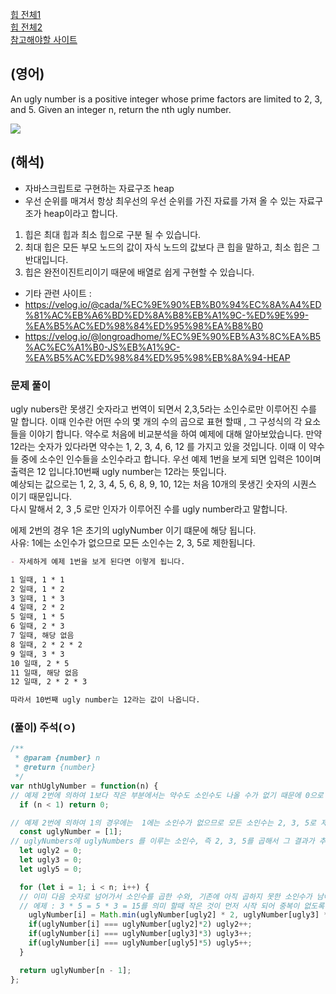<a href="https://leetcode.com/tag/heap/">힙 전체1</a>    
<a href="https://leetcode.com/tag/heap-priority-queue/">힙 전체2</a>   
<a href="https://leetcode.com/problems/ugly-number-ii/description/">참고해야할 사이트</a>      


## (영어)
An ugly number is a positive integer whose prime factors are limited to 2, 3, and 5.
Given an integer n, return the nth ugly number.


<a href='https://ifh.cc/v-70gv4p' target='_blank'><img src='https://ifh.cc/g/70gv4p.png' border='0'></a>


## (해석)
- 자바스크립트로 구현하는 자료구조 heap  
- 우선 순위를 매겨서 항상 최우선의 우선 순위를 가진 자료를 가져 올 수 있는 자료구조가 heap이라고 합니다.  
1. 힙은 최대 힙과 최소 힙으로 구분 될 수 있습니다.  
2. 최대 힙은 모든 부모 노드의 값이 자식 노드의 값보다 큰 힙을 말하고, 최소 힙은 그 반대입니다.  
3. 힙은 완전이진트리이기 때문에 배열로 쉽게 구현할 수 있습니다.  


- 기타 관련 사이트 :
- https://velog.io/@cada/%EC%9E%90%EB%B0%94%EC%8A%A4%ED%81%AC%EB%A6%BD%ED%8A%B8%EB%A1%9C-%ED%9E%99-%EA%B5%AC%ED%98%84%ED%95%98%EA%B8%B0
- https://velog.io/@longroadhome/%EC%9E%90%EB%A3%8C%EA%B5%AC%EC%A1%B0-JS%EB%A1%9C-%EA%B5%AC%ED%98%84%ED%95%98%EB%8A%94-HEAP


### 문제 풀이
ugly nubers란 못생긴 숫자라고 번역이 되면서 2,3,5라는 소인수로만 이루어진 수를 말 합니다.
이때 인수란 어떤 수의 몇 개의 수의 곱으로 표현 할때 , 그 구성식의 각 요소들을 이야기 합니다.
약수로 처음에 비교분석을 하여 예제에 대해 알아보았습니다.
만약 12라는 숫자가 있다라면 약수는 1, 2, 3, 4, 6, 12 를 가지고 있을 것입니다.
이때 이 약수들 중에 소수인 인수들을 소인수라고 합니다.
우선 예제 1번을 보게 되면 입력은 10이며 출력은 12 입니다.10번째 ugly number는 12라는 뜻입니다.  
예상되는 값으로는 1, 2, 3, 4, 5, 6, 8, 9, 10, 12는 처음 10개의 못생긴 숫자의 시퀀스 이기 때문입니다.  
다시 말해서 2, 3 ,5 로만 인자가 이루어진 수를 ugly number라고 말합니다.

에제 2번의 경우 1은 초기의 uglyNumber 이기 떄문에 해당 됩니다.  
사유: 1에는 소인수가 없으므로 모든 소인수는 2, 3, 5로 제한됩니다.

``` md
- 자세하게 예제 1번을 보게 된다면 이렇게 됩니다.

1 일때, 1 * 1   
2 일때, 1 * 2  
3 일때, 1 * 3  
4 일때, 2 * 2  
5 일때, 1 * 5  
6 일때, 2 * 3  
7 일때, 해당 없음  
8 일때, 2 * 2 * 2  
9 일때, 3 * 3  
10 일때, 2 * 5  
11 일때, 해당 없음  
12 일때, 2 * 2 * 3

따라서 10번째 ugly number는 12라는 값이 나옵니다.
```


### (풀이) 주석(ㅇ)
```js
/**
 * @param {number} n
 * @return {number}
 */
var nthUglyNumber = function(n) {
// 예제 2번에 의하여 1보다 작은 부분에서는 약수도 소인수도 나올 수가 없기 때문에 0으로 해결
  if (n < 1) return 0;

// 예제 2번에 의하여 1의 경우에는  1에는 소인수가 없으므로 모든 소인수는 2, 3, 5로 제한된다고 하니 포함할 것
  const uglyNumber = [1];
// uglyNumbers에 uglyNumbers 를 이루는 소인수, 즉 2, 3, 5를 곱해서 그 결과가 추가되었다면 다음 uglyNumbers에도 소인수인 2 , 3, 5를 곱할 것
  let ugly2 = 0;
  let ugly3 = 0;
  let ugly5 = 0;

  for (let i = 1; i < n; i++) {
  // 이미 다음 숫자로 넘어가서 소인수를 곱한 수와, 기존에 아직 곱하지 못한 소인수가 남아있는 경우를 대조해서, 더 작은 것을 먼저 배열에 추가
  // 에제 : 3 * 5 = 5 * 3 = 15를 의미 할때 작은 것이 먼저 시작 되어 중복이 없도록 유도
    uglyNumber[i] = Math.min(uglyNumber[ugly2] * 2, uglyNumber[ugly3] * 3, uglyNumber[ugly5] * 5);
    if(uglyNumber[i] === uglyNumber[ugly2]*2) ugly2++; 
    if(uglyNumber[i] === uglyNumber[ugly3]*3) ugly3++;
    if(uglyNumber[i] === uglyNumber[ugly5]*5) ugly5++;
  }

  return uglyNumber[n - 1];
};
```   
